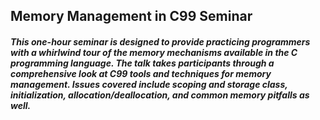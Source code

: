 ## Memory Management in C99 Seminar

##### This one-hour seminar is designed to provide practicing programmers with a whirlwind tour of the memory mechanisms available in the C programming language. The talk takes participants through a comprehensive look at C99 tools and techniques for memory management. Issues covered include scoping and storage class, initialization, allocation/deallocation, and common memory pitfalls as well.